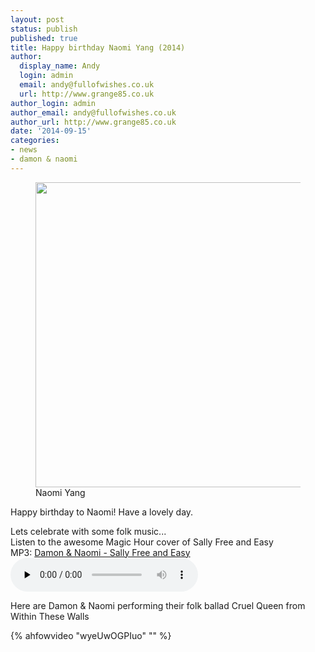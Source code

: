```yaml
---
layout: post
status: publish
published: true
title: Happy birthday Naomi Yang (2014)
author:
  display_name: Andy
  login: admin
  email: andy@fullofwishes.co.uk
  url: http://www.grange85.co.uk
author_login: admin
author_email: andy@fullofwishes.co.uk
author_url: http://www.grange85.co.uk
date: '2014-09-15'
categories:
- news
- damon & naomi
---
```

<p><figure class="caption aligncenter"><img src="https://media.fullofwishes.co.uk/images/misc/naomi-89-07.jpg" width="550" height="488" class /><figcaption class="caption-text"> Naomi Yang</figcaption></figure>
<p>Happy birthday to Naomi! Have a lovely day. </p>
<p>Lets celebrate with some folk music...<br />
Listen to the awesome Magic Hour cover of Sally Free and Easy<br />
MP3: <a href="https://media.fullofwishes.co.uk/03-damon_and_naomi/audio/03-magic-hour-sally-free-and-easy.mp3">Damon & Naomi - Sally Free and Easy</a><br />
<audio src="https://media.fullofwishes.co.uk/03-damon_and_naomi/audio/03-magic-hour-sally-free-and-easy.mp3" preload="none" controls /></p>
<p>Here are Damon & Naomi performing their folk ballad Cruel Queen from Within These Walls</p>
{% ahfowvideo "wyeUwOGPIuo" "" %}
